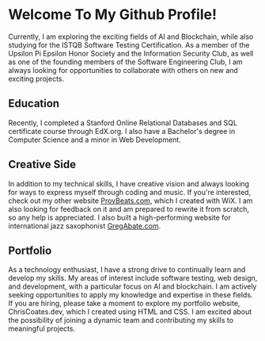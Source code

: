 <h1>Welcome To My Github Profile!</h1>

<p>
Currently, I am exploring the exciting fields of AI and Blockchain, while also studying for the ISTQB Software Testing Certification. As a member of the Upsilon Pi Epsilon Honor Society and the Information Security Club, as well as one of the founding members of the Software Engineering Club, I am always looking for opportunities to collaborate with others on new and exciting projects.
</p>

<h2>Education</h2>
<p>
Recently, I completed a Stanford Online Relational Databases and SQL certificate course through EdX.org. I also have a Bachelor's degree in Computer Science and a minor in Web Development.
</p>

<h2>Creative Side</h2>
<p>
In addition to my technical skills, I have creative vision and always looking for ways to express myself through coding and music. If you're interested, check out my other website <a href="https://ProvBeats.com" rel="author">ProvBeats.com</a>, which I created with WiX. I am also looking for feedback on it and am prepared to rewrite it from scratch, so any help is appreciated. I also built a high-performing website for international jazz saxophonist <a href="https://gregabate.com" rel="author">GregAbate.com</a>.
</p>

<h2>Portfolio</h2>
<p>
As a technology enthusiast, I have a strong drive to continually learn and develop my skills. My areas of interest include software testing, web design, and development, with a particular focus on AI and blockchain. I am actively seeking opportunities to apply my knowledge and expertise in these fields. If you are hiring, please take a moment to explore my portfolio website, ChrisCoates.dev, which I created using HTML and CSS. I am excited about the possibility of joining a dynamic team and contributing my skills to meaningful projects.
</p>

